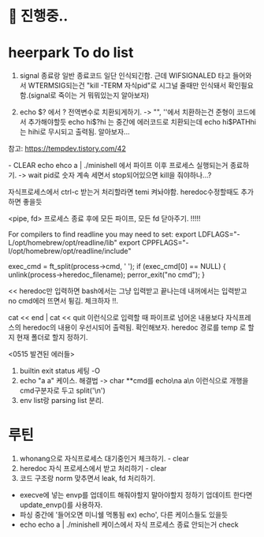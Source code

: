 # 🚧 진행중..
# heerpark To do list

<signal>

1. signal 종료랑 일반 종료코드 일단 인식되긴함. 근데 WIFSIGNALED 타고 들어와서 WTERMSIG되는건
"kill -TERM 자식pid"로 시그널 줄때만 인식돼서 확인필요함.(signal로 죽이는 거 뭐뭐있는지 알아보자)

2. echo $? 에서 ? 전역변수로 치환되게하기. -> "", ''에서 치환하는건 준형이 코드에서 추가해야할듯
echo hi$?hi 는 중간에 에러코드로 치환되는데 echo hi$PATHhi는 hihi로 무시되고 출력됨. 알아보자...

참고: https://tempdev.tistory.com/42

<process> - CLEAR
echo ehco a | ./minishell 에서 파이프 이후 프로세스 실행되는거 종료하기.
-> wait pid로 숫자 계속 세면서 stop되어있으면 kill을 줘야하나...?

<temi>
자식프로세스에서 ctrl-c 받는거 처리할라면 temi 켜놔야함.
heredoc수정할때도 추가하면 좋을듯

<pipe, fd>
프로세스 종료 후에 모든 파이프, 모든 fd 닫아주기. !!!!!


<note book compile>
For compilers to find readline you may need to set:
  export LDFLAGS="-L/opt/homebrew/opt/readline/lib"
  export CPPFLAGS="-I/opt/homebrew/opt/readline/include"

<found error>

exec_cmd = ft_split(process->cmd, ' ');
if (exec_cmd[0] == NULL)
{
	unlink(process->heredoc_filename);
	perror_exit("no cmd");
}

<< heredoc만 입력하면 bash에서는 그냥 입력받고 끝나는데 내꺼에서는 입력받고 no cmd에러 뜨면서 튕김. 체크하자 !!.

<heredoc>
cat << end | cat << quit
이런식으로 입력할 때 파이프로 넘어온 내용보다 자식프레스의 heredoc의 내용이 우선시되어 출력됨.
확인해보자.
heredoc 경로를 temp 로 할지 현재 폴더로 할지 정하기.

<0515 발견된 에러들>
1. builtin exit status 세팅 -O
2. echo "a           a" 케이스. 해결법 -> char **cmd를 echo\na               a\n 이런식으로 개행을 cmd구분자로 두고 split('\n')
3. env list랑 parsing list 분리.


# 루틴
1. whonang으로 자식프로세스 대기중인거 체크하기. - clear
2. heredoc 자식 프로세스에서 받고 처리하기 - clear
3. 코드 구조랑 norm 맞추면서 leak, fd 처리하기.



* execve에 넣는 envp를 업데이트 해줘야할지 말아야할지 정하기 업데이트 한다면 update_envp()를 사용하자.
* 파싱 중간에 '들어오면 미니쉘 먹통됨 ex) echo', 다른 케이스들도 있을듯
* echo echo a | ./minishell 케이스에서 자식 프로세스 종료 안되는거 check
